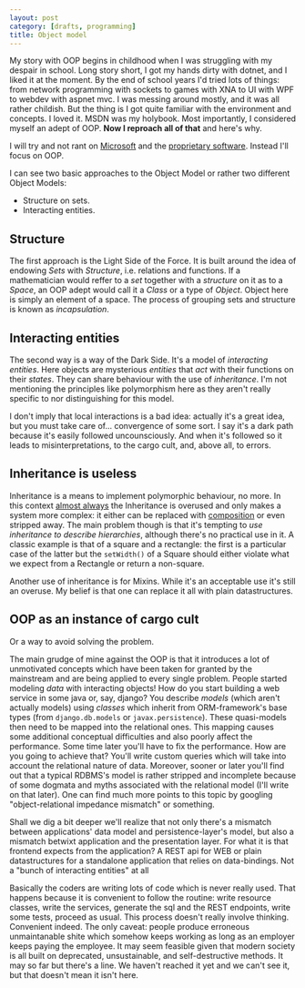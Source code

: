```yaml
---
layout: post
category: [drafts, programming]
title: Object model
---
```


My story with OOP begins in childhood when I was struggling with my despair in
school. Long story short, I got my hands dirty with dotnet, and I liked it at the
moment. By the end of school years I'd tried lots of things: from network
programming with sockets to games with XNA to UI with WPF to webdev with
aspnet mvc.
I was messing around mostly, and it was all rather childish.
But the thing is I got quite familiar with the environment and concepts.
I loved it. MSDN was my holybook. Most importantly, I considered myself an adept
of OOP.
**Now I reproach all of that** and here's why.

I will try and not rant on
 [Microsoft](https://www.gnu.org/proprietary/malware-microsoft.html)
 and the [proprietary software](https://www.gnu.org/proprietary/proprietary.html).
Instead I'll focus on OOP.

I can see two basic approaches to the Object Model or rather two different
Object Models:
-   Structure on sets.
-   Interacting entities.

## Structure

The first approach is the Light Side of the Force. It is built around the idea
of endowing *Sets* with *Structure*, i.e. relations and functions. If a
mathematician would reffer to a *set* together with a *structure* on it as to a
*Space*, an OOP adept would call it a *Class* or a type of *Object*. Object here
is simply an element of a space. The process of grouping sets and structure
is known as *incapsulation*.

## Interacting entities

The second way is a way of the Dark Side. It's a model of *interacting
entities*. Here objects are mysterious *entities* that *act* with their
functions on their *states*. They can share behaviour with the use of
*inheritance*. I'm not mentioning the principles like polymorphism here as they
aren't really specific to nor distinguishing for this model.

I don't imply that local interactions is a bad idea: actually it's a great idea,
but you must take care of... convergence of some sort.
I say it's a dark path because it's easily followed uncounsciously. And when
it's followed so it leads to misinterpretations, to the cargo cult, and, above
all, to errors.

## Inheritance is useless

Inheritance is a means to implement polymorphic behaviour, no more.
In this context
[almost always](https://en.wikipedia.org/wiki/Almost_surely)
the Inheritance is overused and only makes a system more complex: it either
can be replaced with
[composition](https://en.wikipedia.org/wiki/Composition_over_inheritance)
or even stripped away.
The main problem though is that it's tempting to *use inheritance to describe
hierarchies*, although there's no practical use in it.
A classic example is that of a square and a rectangle: the first is a particular
case of the latter but the `setWidth()` of a Square should either violate what
we expect from a Rectangle or return a non-square.

Another use of inheritance is for Mixins. While it's an acceptable use it's
still an overuse. My belief is that one can replace it all with plain
datastructures.

## OOP as an instance of cargo cult
Or a way to avoid solving the problem.

The main grudge of mine against the OOP is that it introduces a lot of
unmotivated concepts which have been taken for granted by the mainstream and are
being applied to every single problem.
People started modeling *data* with interacting objects!
How do you start building a web service in some java or, say, django?
You describe *models* (which aren't actually models) using *classes* which
inherit from ORM-framework's base types (from `django.db.models` or
`javax.persistence`).
These quasi-models then need to be mapped into the relational ones.
This mapping causes some additional conceptual difficulties and also poorly
affect the performance. Some time later you'll have to fix the performance. How
are you going to achieve that? You'll write custom queries which will take into
account the relational nature of data. Moreover, sooner or later you'll find out
that a typical RDBMS's model is rather stripped and incomplete because of some
dogmata and myths associated with the relational model (I'll write on that later).
One can find much more points to this topic by googling "object-relational
impedance mismatch" or something.

Shall we dig a bit deeper we'll realize that not only there's a mismatch between
applications' data model and persistence-layer's model, but also a mismatch
betwixt application and the presentation layer. For what it is that frontend
expects from the application? A REST api for WEB or plain datastructures for a
standalone application that relies on data-bindings.
Not a "bunch of interacting entities" at all

Basically the coders are writing lots of code which is never really used.
That happens because it is convenient to follow the routine: write resource
classes, write the services, generate the sql and the REST endpoints, write some
tests, proceed as usual. This process doesn't really involve thinking.
Convenient indeed. The only caveat: people produce erroneous
unmaintanable shite which somehow keeps working as long as an employer keeps
paying the employee. It may seem feasible given that modern society is all
built on deprecated, unsustainable, and self-destructive methods.
It may so far but there's a line. We haven't reached it yet and we
can't see it, but that doesn't mean it isn't here.
